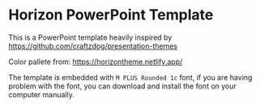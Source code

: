 # Horizon PowerPoint Template
This is a PowerPoint template heavily inspired by https://github.com/craftzdog/presentation-themes

Color pallete from: https://horizontheme.netlify.app/

The template is embedded with `M PLUS Rounded 1c` font, if you are having problem with the font, you can download and install the font on your computer manually.
